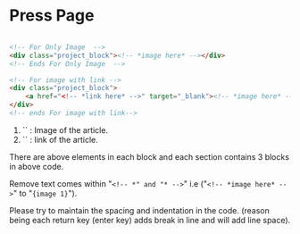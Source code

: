 # Press Page
```html

<!-- For Only Image  -->
<div class="project_block"><!-- *image here* --></div>
<!-- Ends For Only Image  -->

<!-- For image with link -->
<div class="project_block">
	<a href="<!-- *link here* -->" target="_blank"><!-- *image here* --></a>
</div>
<!-- ends For image with link-->

```

<ol>
  <li> `<!-- *image here* -->` : Image of the article.</li>
  <li>`<!-- *link here* -->` : link of the article.</li>
</ol>


There are above elements in each block and each section contains 3 blocks in above code.

Remove text comes within "`<!-- *" and "* -->`" i.e ("`<!-- *image here* -->`" to "`{image 1}`").

Please try to maintain the spacing and indentation in the code. (reason being each return key (enter key) adds break in line and will add line space).
